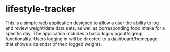 # lifestyle-tracker
This is a simple web application designed to allow a user the ability to log and review weight/date data sets, as well as corresponding food intake for a specific day. The application includes a basic login/logout/signup functionality. Users logging in will be directed to a dashboard/homepage that shows a calendar of their logged weights. 
